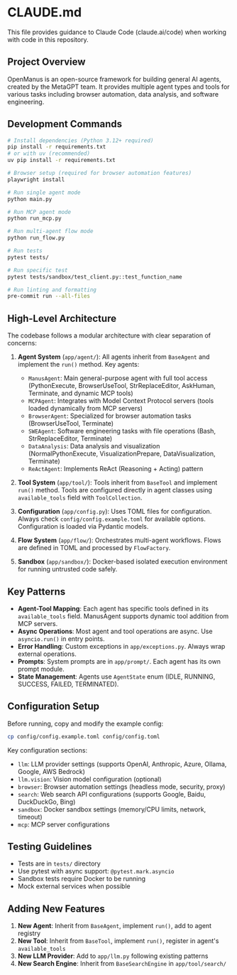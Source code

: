 # CLAUDE.md

This file provides guidance to Claude Code (claude.ai/code) when working with code in this repository.

## Project Overview

OpenManus is an open-source framework for building general AI agents, created by the MetaGPT team. It provides multiple agent types and tools for various tasks including browser automation, data analysis, and software engineering.

## Development Commands

```bash
# Install dependencies (Python 3.12+ required)
pip install -r requirements.txt
# or with uv (recommended)
uv pip install -r requirements.txt

# Browser setup (required for browser automation features)
playwright install

# Run single agent mode
python main.py

# Run MCP agent mode
python run_mcp.py

# Run multi-agent flow mode
python run_flow.py

# Run tests
pytest tests/

# Run specific test
pytest tests/sandbox/test_client.py::test_function_name

# Run linting and formatting
pre-commit run --all-files
```

## High-Level Architecture

The codebase follows a modular architecture with clear separation of concerns:

1. **Agent System** (`app/agent/`): All agents inherit from `BaseAgent` and implement the `run()` method. Key agents:

   - `ManusAgent`: Main general-purpose agent with full tool access (PythonExecute, BrowserUseTool, StrReplaceEditor, AskHuman, Terminate, and dynamic MCP tools)
   - `MCPAgent`: Integrates with Model Context Protocol servers (tools loaded dynamically from MCP servers)
   - `BrowserAgent`: Specialized for browser automation tasks (BrowserUseTool, Terminate)
   - `SWEAgent`: Software engineering tasks with file operations (Bash, StrReplaceEditor, Terminate)
   - `DataAnalysis`: Data analysis and visualization (NormalPythonExecute, VisualizationPrepare, DataVisualization, Terminate)
   - `ReActAgent`: Implements ReAct (Reasoning + Acting) pattern

2. **Tool System** (`app/tool/`): Tools inherit from `BaseTool` and implement `run()` method. Tools are configured directly in agent classes using `available_tools` field with `ToolCollection`.

3. **Configuration** (`app/config.py`): Uses TOML files for configuration. Always check `config/config.example.toml` for available options. Configuration is loaded via Pydantic models.

4. **Flow System** (`app/flow/`): Orchestrates multi-agent workflows. Flows are defined in TOML and processed by `FlowFactory`.

5. **Sandbox** (`app/sandbox/`): Docker-based isolated execution environment for running untrusted code safely.

## Key Patterns

- **Agent-Tool Mapping**: Each agent has specific tools defined in its `available_tools` field. ManusAgent supports dynamic tool addition from MCP servers.
- **Async Operations**: Most agent and tool operations are async. Use `asyncio.run()` in entry points.
- **Error Handling**: Custom exceptions in `app/exceptions.py`. Always wrap external operations.
- **Prompts**: System prompts are in `app/prompt/`. Each agent has its own prompt module.
- **State Management**: Agents use `AgentState` enum (IDLE, RUNNING, SUCCESS, FAILED, TERMINATED).

## Configuration Setup

Before running, copy and modify the example config:

```bash
cp config/config.example.toml config/config.toml
```

Key configuration sections:

- `llm`: LLM provider settings (supports OpenAI, Anthropic, Azure, Ollama, Google, AWS Bedrock)
- `llm.vision`: Vision model configuration (optional)
- `browser`: Browser automation settings (headless mode, security, proxy)
- `search`: Web search API configurations (supports Google, Baidu, DuckDuckGo, Bing)
- `sandbox`: Docker sandbox settings (memory/CPU limits, network, timeout)
- `mcp`: MCP server configurations

## Testing Guidelines

- Tests are in `tests/` directory
- Use pytest with async support: `@pytest.mark.asyncio`
- Sandbox tests require Docker to be running
- Mock external services when possible

## Adding New Features

1. **New Agent**: Inherit from `BaseAgent`, implement `run()`, add to agent registry
2. **New Tool**: Inherit from `BaseTool`, implement `run()`, register in agent's `available_tools`
3. **New LLM Provider**: Add to `app/llm.py` following existing patterns
4. **New Search Engine**: Inherit from `BaseSearchEngine` in `app/tool/search/`
